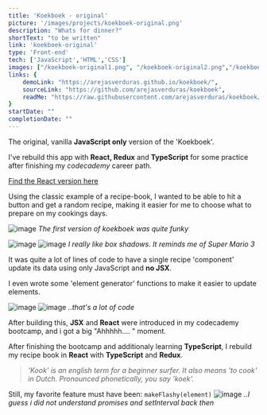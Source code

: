 ```yaml
---
title: 'Koekboek - original'
picture: '/images/projects/koekboek-original.png'
description: "Whats for dinner?"
shortText: "to be written"
link: 'koekboek-original'
type: 'Front-end'
tech: ['JavaScript','HTML','CSS']
images: ["/koekboek-original1.png", "/koekboek-original2.png","/koekboek-original3.png","/koekboek-original4.png","/koekboek_elementMaker.png","/koekboek_callFuncs.png","/koekboek_makeFlashy.png"]
links: {
    demoLink: "https://arejasverduras.github.io/koekboek/",
    sourceLink: "https://github.com/arejasverduras/koekboek",
    readMe: "https://raw.githubusercontent.com/arejasverduras/koekboek/main/README.md"
}
startDate: ""
completionDate: ""
---
```


The original, vanilla **JavaScript only** version of the 'Koekboek'.

I've rebuild this app with **React, Redux** and **TypeScript** for some practice after finishing my *codecademy* career path.

[Find the React version here](https://next-portfolio-remake.vercel.app/projects/koekboek)

Using the classic example of a recipe-book, I wanted to be able to hit a button and get a random recipe, making it easier for me to choose what to prepare on my cookings days.


![image](/images/projectImages/koekboek-original/koekboek-original1.png)
_The first version of koekboek was quite funky_

![image](/images/projectImages/koekboek-original/koekboek-original2.png)
![image](/images/projectImages/koekboek-original/koekboek-original3.png)
_I really like box shadows. It reminds me of Super Mario 3_

It was quite a lot of lines of code to have a single recipe 'component' update its data using only JavaScript and **no JSX**. 

I even wrote some 'element generator' functions to make it easier to update elements.

![image](/images/projectImages/koekboek-original/koekboek_elementMaker.png)
![image](/images/projectImages/koekboek-original/koekboek_callFuncs.png)
_..that's a lot of code_

After building this, **JSX** and **React** were introduced in my codecademy bootcamp, and i got a big "Ahhhhh.... " moment. 

After finishing the bootcamp and additionaly learning **TypeScript**, I rebuild my recipe book in **React** with **TypeScript** and **Redux**. 

> _'Kook' is an english term for a beginner surfer. It also means 'to cook' in Dutch. Pronounced phonetically, you say 'koek'._

Still, my favorite feature must have been: 
`makeFlashy(element)`
![image](/images/projectImages/koekboek-original/koekboek_makeFlashy.png)
_..I guess i did not understand promises and setInterval back then_